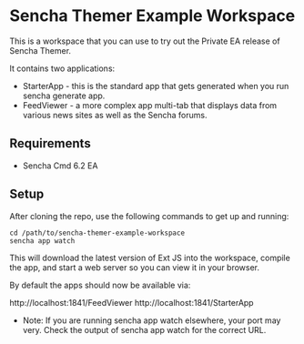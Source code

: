 # Sencha Themer Example Workspace

This is a workspace that you can use to try out the Private EA release of Sencha Themer.

It contains two applications:

 * StarterApp - this is the standard app that gets generated when you run sencha generate app.
 * FeedViewer - a more complex app multi-tab that displays data from various news sites as well as the Sencha forums.

## Requirements

 * Sencha Cmd 6.2 EA

## Setup

After cloning the repo, use the following commands to get up and running:

    cd /path/to/sencha-themer-example-workspace
    sencha app watch

This will download the latest version of Ext JS into the workspace, compile the app, and start a web server so you can view it in your browser.

By default the apps should now be available via:

http://localhost:1841/FeedViewer
http://localhost:1841/StarterApp

* Note: If you are running sencha app watch elsewhere, your port may very.  Check the output of sencha app watch for the correct URL.
